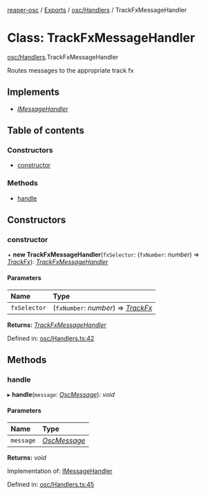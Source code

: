 [reaper-osc](../README.md) / [Exports](../modules.md) / [osc/Handlers](../modules/osc_handlers.md) / TrackFxMessageHandler

# Class: TrackFxMessageHandler

[osc/Handlers](../modules/osc_handlers.md).TrackFxMessageHandler

Routes messages to the appropriate track fx

## Implements

- [*IMessageHandler*](../interfaces/osc_handlers.imessagehandler.md)

## Table of contents

### Constructors

- [constructor](osc_handlers.trackfxmessagehandler.md#constructor)

### Methods

- [handle](osc_handlers.trackfxmessagehandler.md#handle)

## Constructors

### constructor

\+ **new TrackFxMessageHandler**(`fxSelector`: (`fxNumber`: *number*) => [*TrackFx*](fx.trackfx.md)): [*TrackFxMessageHandler*](osc_handlers.trackfxmessagehandler.md)

#### Parameters

| Name | Type |
| :------ | :------ |
| `fxSelector` | (`fxNumber`: *number*) => [*TrackFx*](fx.trackfx.md) |

**Returns:** [*TrackFxMessageHandler*](osc_handlers.trackfxmessagehandler.md)

Defined in: [osc/Handlers.ts:42](https://github.com/LykaiosNZ/reaper-osc.js/blob/7ba97a3/src/osc/Handlers.ts#L42)

## Methods

### handle

▸ **handle**(`message`: [*OscMessage*](osc_messages.oscmessage.md)): *void*

#### Parameters

| Name | Type |
| :------ | :------ |
| `message` | [*OscMessage*](osc_messages.oscmessage.md) |

**Returns:** *void*

Implementation of: [IMessageHandler](../interfaces/osc_handlers.imessagehandler.md)

Defined in: [osc/Handlers.ts:45](https://github.com/LykaiosNZ/reaper-osc.js/blob/7ba97a3/src/osc/Handlers.ts#L45)
